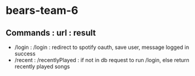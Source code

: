 # bears-team-6

## Commands : url : result
- /login : /login : redirect to spotify oauth, save user, message logged in success
- /recent : /recentlyPlayed : if not in db request to run /login, else return recently played songs
